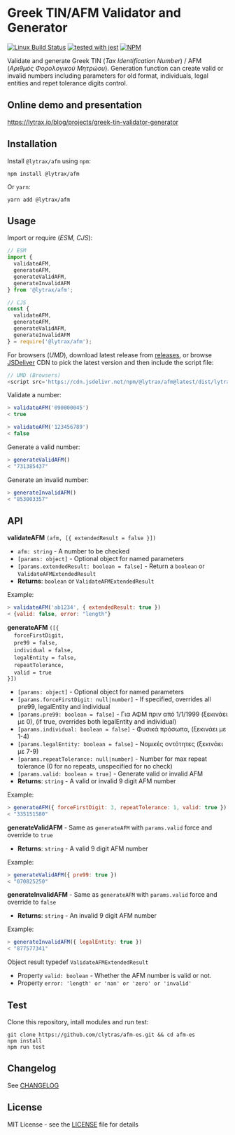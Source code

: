 # Greek TIN/AFM Validator and Generator

[![Linux Build Status](https://img.shields.io/travis/clytras/afm-es.svg?style=flat)](https://travis-ci.org/clytras/afm-es.svg?branch=master) [![tested with jest](https://img.shields.io/badge/tested_with-jest-99424f.svg)](https://github.com/facebook/jest) 
[![NPM](https://img.shields.io/npm/v/@lytrax/afm)](https://www.npmjs.com/package/@lytrax/afm)

Validate and generate Greek TIN (*Tax Identification Number*) / AFM (*Αριθμός Φορολογικού Μητρώου*). Generation function can create valid or invalid numbers including parameters for old format, individuals, legal entities and repet tolerance digits control.

## Online demo and presentation

https://lytrax.io/blog/projects/greek-tin-validator-generator

## Installation

Install `@lytrax/afm` using `npm`:

```
npm install @lytrax/afm
```
Or `yarn`:
```
yarn add @lytrax/afm
```

## Usage

Import or require (*ESM*, *CJS*):

```js
// ESM
import {
  validateAFM,
  generateAFM,
  generateValidAFM,
  generateInvalidAFM
} from '@lytrax/afm';

// CJS
const {
  validateAFM,
  generateAFM,
  generateValidAFM,
  generateInvalidAFM
} = require('@lytrax/afm');


```
For browsers (*UMD*), download latest release from [releases](https://github.com/clytras/afm-es/releases), or browse [JSDeliver](https://www.jsdelivr.com/package/npm/@lytrax/afm) CDN to pick the latest version and then include the script file:

```js
// UMD (Browsers)
<script src='https://cdn.jsdelivr.net/npm/@lytrax/afm@latest/dist/lytrax-afm.min.js'></script>
```

Validate a number:

```js
> validateAFM('090000045')
< true

> validateAFM('123456789')
< false
```

Generate a valid number:

```js
> generateValidAFM()
< "731385437"
```

Generate an invalid number:

```js
> generateInvalidAFM()
< "853003357"
```

## API

**validateAFM** `(afm, [{ extendedResult = false }])`
* `afm: string` - A number to be checked
* `[params: object]` - Optional object for named parameters
* `[params.extendedResult: boolean = false]` - Return a `boolean` or `ValidateAFMExtendedResult`
* **Returns**: `boolean` or `ValidateAFMExtendedResult`

Example:
```js
> validateAFM('ab1234', { extendedResult: true })
< {valid: false, error: "length"}
```

**generateAFM** `([{`<br>
&nbsp;&nbsp;` forceFirstDigit,`<br>
&nbsp;&nbsp;` pre99 = false,`<br>
&nbsp;&nbsp;` individual = false,`<br>
&nbsp;&nbsp;` legalEntity = false,`<br>
&nbsp;&nbsp;` repeatTolerance,`<br>
&nbsp;&nbsp;` valid = true`<br>
`}])`
* `[params: object]` - Optional object for named parameters
* `[params.forceFirstDigit: null|number]` - If specified, overrides all pre99, legalEntity and individual
* `[params.pre99: boolean = false]` - Για ΑΦΜ πριν από 1/1/1999 (ξεκινάει με 0), (if true, overrides both legalEntity and individual)
* `[params.individual: boolean = false]` - Φυσικά πρόσωπα, (ξεκινάει με 1-4)
* `[params.legalEntity: boolean = false]` - Νομικές οντότητες (ξεκινάει με 7-9)
* `[params.repeatTolerance: null|number]` - Number for max repeat tolerance (0 for no repeats, unspecified for no check)
* `[params.valid: boolean = true]` - Generate valid or invalid AFM
* **Returns**: `string` - A valid or invalid 9 digit AFM number

Example:
```js
> generateAFM({ forceFirstDigit: 3, repeatTolerance: 1, valid: true })
< "335151580"
```

**generateValidAFM** - Same as `generateAFM` with `params.valid` force and override to `true`
* **Returns**: `string` - A valid 9 digit AFM number

Example:
```js
> generateValidAFM({ pre99: true })
< "070825250"
```

**generateInvalidAFM** - Same as `generateAFM` with `params.valid` force and override to `false`
* **Returns**: `string` - An invalid 9 digit AFM number

Example:
```js
> generateInvalidAFM({ legalEntity: true })
< "877577341"
```

Object result typedef `ValidateAFMExtendedResult`<br/>
* Property `valid: boolean` - Whether the AFM number is valid or not.
* Property `error: 'length' or 'nan' or 'zero' or 'invalid'`

## Test

Clone this repository, intall modules and run test:

```
git clone https://github.com/clytras/afm-es.git && cd afm-es
npm install
npm run test
```

## Changelog

See [CHANGELOG](https://github.com/clytras/afm-es/blob/master/CHANGELOG.md)

## License

MIT License - see the [LICENSE](https://github.com/clytras/afm-es/blob/master/LICENSE) file for details
